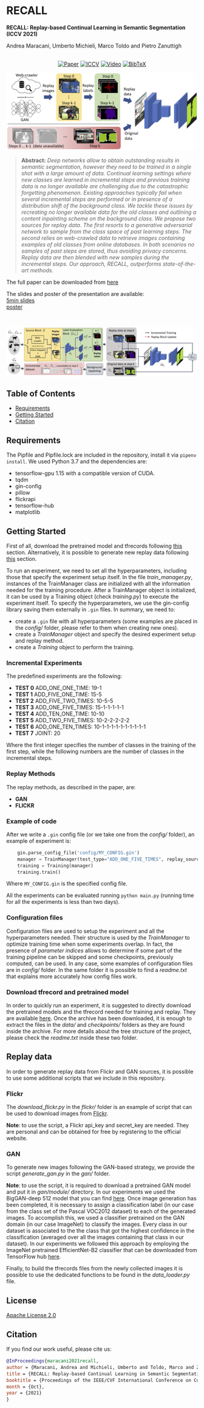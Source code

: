 # RECALL
**RECALL: Replay-based Continual Learning in Semantic Segmentation (ICCV 2021)**

Andrea Maracani, Umberto Michieli, Marco Toldo and Pietro Zanuttigh <br /><br />

<div align="center">
 
[![Paper](https://img.shields.io/badge/arXiv-2108.03673-red)](https://arxiv.org/abs/2108.03673)
[![ICCV](https://img.shields.io/badge/ICCV-2021-purple)](http://iccv2021.thecvf.com/home)
[![Video](https://img.shields.io/badge/Video-5_mins-lightgrey)](https://lttm.dei.unipd.it/paper_data/RECALL/talk.mp4)
[![BibTeX](https://img.shields.io/badge/Cite_us-BibTeX-blue)](#Citation)
 
 </div>
 
 ![teaser](img/GA.jpg)
 
> **Abstract:** *Deep networks allow to obtain outstanding results in semantic segmentation, however they need to be trained in a single shot with a large amount of data. Continual learning settings where new classes are learned in incremental steps and previous training data is no longer available are challenging due to the catastrophic forgetting phenomenon. Existing approaches typically fail when several incremental steps are performed or in presence of a distribution shift of the background class. We tackle these issues by recreating no longer available data for the old classes and outlining a content inpainting scheme on the background class. We propose two sources for replay data. The first resorts to a generative adversarial network to sample from the class space of past learning steps. The second relies on web-crawled data to retrieve images containing examples of old classes from online databases. In both scenarios no samples of past steps are stored, thus avoiding privacy concerns. Replay data are then blended with new samples during the incremental steps. Our approach, RECALL, outperforms state-of-the-art methods.*

The full paper can be downloaded from [here](https://arxiv.org/abs/2108.03673)

The slides and poster of the presentation are available: <br/>
[5min slides](https://lttm.dei.unipd.it/paper_data/RECALL/slides.pdf)<br/>
[poster](https://lttm.dei.unipd.it/paper_data/RECALL/poster.pdf)<br/>

<br/>

![teaser](img/architecture.jpg)


## Table of Contents
  - [Requirements](#Requirements) 
  - [Getting Started](#getting-started)
  - [Citation](#Citation)

## Requirements
The Pipfile and Pipfile.lock are included in the repository, install it via ```pipenv install```. 
We used Python 3.7 and the dependencies are:
- tensorflow-gpu 1.15 with a compatible version of CUDA.
- tqdm
- gin-config
- pillow
- flickrapi
- tensorflow-hub
- matplotlib

## Getting Started
First of all, download the pretrained model and tfrecords following [this](#download-tfrecord-and-pretrained-model) section. 
Alternatively, it is possible to generate new replay data following [this](#use-other-data) section.

To run an experiment, we need to set all the hyperparameters, including those that specify the experiment setup itself. 
In the file *train_manager.py*, instances of the TrainManager class are initialized with all the information needed for the training procedure.
After a TrainManager object is initialized, it can be used by a Training object (check *training.py*) to execute the experiment itself.
To specify the hyperparameters, we use the gin-config library saving them externally in ```.gin``` files.
In summary, we need to:
- create a ```.gin``` file with all hyperparameters (some examples are placed in the *config/* folder, please refer to them when creating new ones).
- create a *TrainManager* object and specify the desired experiment setup and replay method.
- create a *Training* object to perform the training.

### Incremental Experiments
The predefined experiments are the following:
 - **TEST 0** ADD_ONE_ONE_TIME: 19-1
 - **TEST 1** ADD_FIVE_ONE_TIME: 15-5
 - **TEST 2** ADD_FIVE_TWO_TIMES: 10-5-5
 - **TEST 3** ADD_ONE_FIVE_TIMES: 15-1-1-1-1-1
 - **TEST 4** ADD_TEN_ONE_TIME: 10-10
 - **TEST 5** ADD_TWO_FIVE_TIMES: 10-2-2-2-2-2
 - **TEST 6** ADD_ONE_TEN_TIMES: 10-1-1-1-1-1-1-1-1-1-1
 - **TEST 7** JOINT: 20

Where the first integer specifies the number of classes in the training of the first step, while the following numbers are the number of classes in the incremental steps.

### Replay Methods
The replay methods, as described in the paper, are:

 - **GAN**
 - **FLICKR**

### Example of code
After we write a ```.gin``` config file (or we take one from the *config/* folder), an example of experiment is:

```python
    gin.parse_config_file('config/MY_CONFIG.gin')
    manager = TrainManager(test_type="ADD_ONE_FIVE_TIMES", replay_source="gan")
    training = Training(manager)
    training.train()
```

Where ```MY_CONFIG.gin``` is the specified config file.

All the experiments can be evaluated running ```python main.py``` (running time for all the experiments is less than two days).

### Configuration files
Configuration files are used to setup the experiment and all the hyperparameters needed. 
Their structure is used by the *TrainManager* to optimize training time when some experiments overlap.
In fact, the presence of *parameter indices* allows to determine if some part of the training pipeline can be skipped and some checkpoints, previously computed, can be used.
In any case, some examples of configuration files are in *config/* folder. In the same folder it is possible to find a *readme.txt* that explains more accurately how config files work.

### Download tfrecord and pretrained model
In order to quickly run an experiment, it is suggested to directly download the pretrained models and the tfrecord needed for training and replay. 
They are available [here](https://lttm.dei.unipd.it/paper_data/RECALL/data.zip).
Once the archive has been downloaded, it is enough to extract the files in the *data/* and *checkpoints/* folders as they are found inside the archive. 
For more details about the tree structure of the project, please check the *readme.txt* inside these two folder.

## Replay data
In order to generate replay data from Flickr and GAN sources, it is possible to use some additional scripts that we include in this repository.

### Flickr
The *download_flickr.py* in the *flickr/* folder is an example of script that can be used to download images from [Flickr](https://www.flickr.com).

**Note**: to use the script, a Flickr api_key and secret_key are needed. They are personal and can be obtained for free by registering to the official website.

### GAN
To generate new images following the GAN-based strategy, we provide the script *generate_gan.py* in the *gan/* folder.

**Note**: to use the script, it is required to download a pretrained GAN model and put it in *gan/module/* directory. 
In our experiments we used the BigGAN-deep 512 model that you can find [here](https://tfhub.dev/deepmind/biggan-deep-512/1). 
Once image generation has been completed, it is necessary to assign a classification label (in our case from the class set of the Pascal VOC2012 dataset) to each of the generated images. 
To accomplish this, we used a classifier pretrained on the GAN domain (in our case ImageNet) to classify the images. 
Every class in our dataset is associated to the the class that got the highest confidence in the classification (averaged over all the images containing that class in our dataset). 
In our experiments we followed this approach by employing the ImageNet pretrained EfficientNet-B2 classifier that can be downloaded from TensorFlow hub [here](https://tfhub.dev/google/efficientnet/b2/classification/1). 


Finally, to build the tfrecords files from the newly collected images it is possible to use the dedicated functions to be found in the *data_loader.py* file.

## License

[Apache License 2.0](LICENSE)

<a name="Citation"></a>
## Citation
If you find our work useful, please cite us:
```bibtex
@InProceedings{maracani2021recall,
author = {Maracani, Andrea and Michieli, Umberto and Toldo, Marco and Zanuttigh, Pietro},
title = {RECALL: Replay-based Continual Learning in Semantic Segmentation},
booktitle = {Proceedings of the IEEE/CVF International Conference on Computer Vision (ICCV)},
month = {Oct},
year = {2021}
}
```
